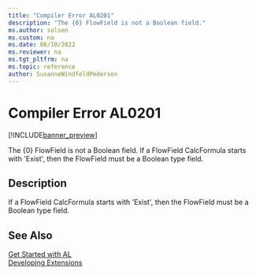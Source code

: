 ```yaml
---
title: "Compiler Error AL0201"
description: "The {0} FlowField is not a Boolean field."
ms.author: solsen
ms.custom: na
ms.date: 06/10/2022
ms.reviewer: na
ms.tgt_pltfrm: na
ms.topic: reference
author: SusanneWindfeldPedersen
---
```

[//]: # (START>DO_NOT_EDIT)
[//]: # (IMPORTANT:Do not edit any of the content between here and the END>DO_NOT_EDIT.)
[//]: # (Any modifications should be made in the .xml files in the ModernDev repo.)
# Compiler Error AL0201

[!INCLUDE[banner_preview](../includes/banner_preview.md)]

The {0} FlowField is not a Boolean field. If a FlowField CalcFormula starts with 'Exist', then the FlowField must be a Boolean type field.

## Description
If a FlowField CalcFormula starts with 'Exist', then the FlowField must be a Boolean type field.  

[//]: # (IMPORTANT: END>DO_NOT_EDIT)
## See Also  
[Get Started with AL](../devenv-get-started.md)  
[Developing Extensions](../devenv-dev-overview.md)  